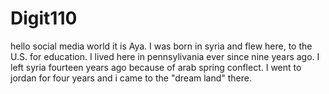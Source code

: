 # Digit110
hello social media world it is Aya. I was born in syria and flew here, to the U.S. for education. I lived here in pennsylivania ever since nine years ago. I left syria fourteen years ago because of arab spring conflect. I went to jordan for four years and i came to the "dream land" there. 

